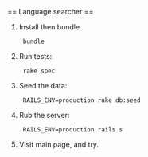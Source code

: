 == Language searcher ==

1. Install then bundle

        bundle

1. Run tests:

        rake spec

1. Seed the data:

        RAILS_ENV=production rake db:seed

1. Rub the server:

        RAILS_ENV=production rails s

1. Visit main page, and try.
